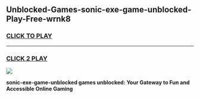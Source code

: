 
## Unblocked-Games-sonic-exe-game-unblocked-Play-Free-wrnk8
<h3>
<a href="https://premium76.site?title=sonic-exe-game-unblocked&ref=10A">CLICK TO PLAY</a></h3>
<hr>

<h3>
<a href="https://premium76.site?title=sonic-exe-game-unblocked&ref=10A">CLICK 2 PLAY</a>
  
</h3>

<a href="https://premium76.site?title=sonic-exe-game-unblocked&ref=10A"><img src="https://clearcache.store/games.png"></a>


**sonic-exe-game-unblocked games unblocked: Your Gateway to Fun and Accessible Online Gaming**
